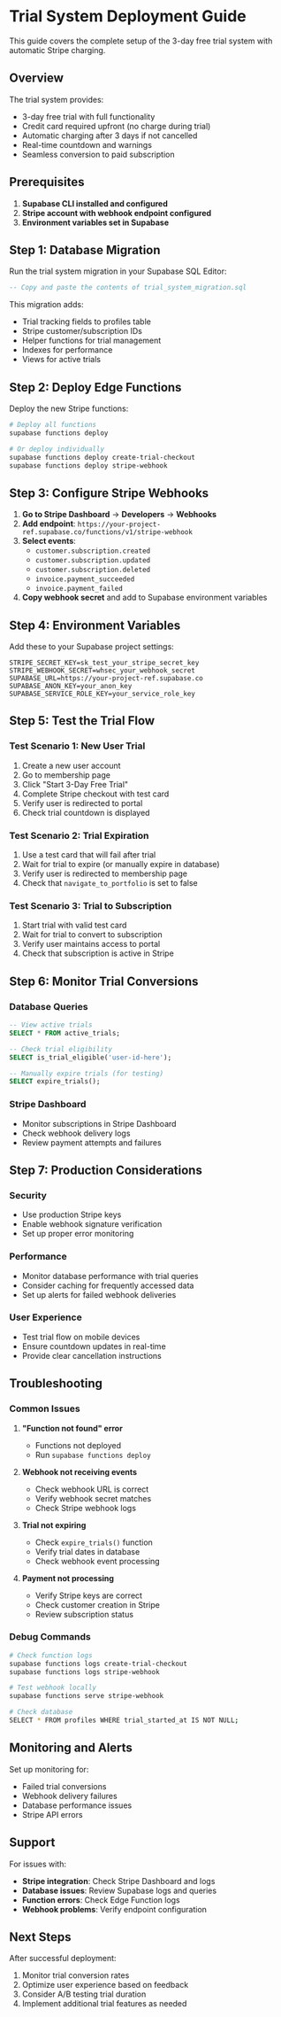 # Trial System Deployment Guide

This guide covers the complete setup of the 3-day free trial system with automatic Stripe charging.

## Overview

The trial system provides:
- 3-day free trial with full functionality
- Credit card required upfront (no charge during trial)
- Automatic charging after 3 days if not cancelled
- Real-time countdown and warnings
- Seamless conversion to paid subscription

## Prerequisites

1. **Supabase CLI installed and configured**
2. **Stripe account with webhook endpoint configured**
3. **Environment variables set in Supabase**

## Step 1: Database Migration

Run the trial system migration in your Supabase SQL Editor:

```sql
-- Copy and paste the contents of trial_system_migration.sql
```

This migration adds:
- Trial tracking fields to profiles table
- Stripe customer/subscription IDs
- Helper functions for trial management
- Indexes for performance
- Views for active trials

## Step 2: Deploy Edge Functions

Deploy the new Stripe functions:

```bash
# Deploy all functions
supabase functions deploy

# Or deploy individually
supabase functions deploy create-trial-checkout
supabase functions deploy stripe-webhook
```

## Step 3: Configure Stripe Webhooks

1. **Go to Stripe Dashboard** → **Developers** → **Webhooks**
2. **Add endpoint**: `https://your-project-ref.supabase.co/functions/v1/stripe-webhook`
3. **Select events**:
   - `customer.subscription.created`
   - `customer.subscription.updated`
   - `customer.subscription.deleted`
   - `invoice.payment_succeeded`
   - `invoice.payment_failed`
4. **Copy webhook secret** and add to Supabase environment variables

## Step 4: Environment Variables

Add these to your Supabase project settings:

```
STRIPE_SECRET_KEY=sk_test_your_stripe_secret_key
STRIPE_WEBHOOK_SECRET=whsec_your_webhook_secret
SUPABASE_URL=https://your-project-ref.supabase.co
SUPABASE_ANON_KEY=your_anon_key
SUPABASE_SERVICE_ROLE_KEY=your_service_role_key
```

## Step 5: Test the Trial Flow

### Test Scenario 1: New User Trial
1. Create a new user account
2. Go to membership page
3. Click "Start 3-Day Free Trial"
4. Complete Stripe checkout with test card
5. Verify user is redirected to portal
6. Check trial countdown is displayed

### Test Scenario 2: Trial Expiration
1. Use a test card that will fail after trial
2. Wait for trial to expire (or manually expire in database)
3. Verify user is redirected to membership page
4. Check that `navigate_to_portfolio` is set to false

### Test Scenario 3: Trial to Subscription
1. Start trial with valid test card
2. Wait for trial to convert to subscription
3. Verify user maintains access to portal
4. Check that subscription is active in Stripe

## Step 6: Monitor Trial Conversions

### Database Queries

```sql
-- View active trials
SELECT * FROM active_trials;

-- Check trial eligibility
SELECT is_trial_eligible('user-id-here');

-- Manually expire trials (for testing)
SELECT expire_trials();
```

### Stripe Dashboard
- Monitor subscriptions in Stripe Dashboard
- Check webhook delivery logs
- Review payment attempts and failures

## Step 7: Production Considerations

### Security
- Use production Stripe keys
- Enable webhook signature verification
- Set up proper error monitoring

### Performance
- Monitor database performance with trial queries
- Consider caching for frequently accessed data
- Set up alerts for failed webhook deliveries

### User Experience
- Test trial flow on mobile devices
- Ensure countdown updates in real-time
- Provide clear cancellation instructions

## Troubleshooting

### Common Issues

1. **"Function not found" error**
   - Functions not deployed
   - Run `supabase functions deploy`

2. **Webhook not receiving events**
   - Check webhook URL is correct
   - Verify webhook secret matches
   - Check Stripe webhook logs

3. **Trial not expiring**
   - Check `expire_trials()` function
   - Verify trial dates in database
   - Check webhook event processing

4. **Payment not processing**
   - Verify Stripe keys are correct
   - Check customer creation in Stripe
   - Review subscription status

### Debug Commands

```bash
# Check function logs
supabase functions logs create-trial-checkout
supabase functions logs stripe-webhook

# Test webhook locally
supabase functions serve stripe-webhook

# Check database
SELECT * FROM profiles WHERE trial_started_at IS NOT NULL;
```

## Monitoring and Alerts

Set up monitoring for:
- Failed trial conversions
- Webhook delivery failures
- Database performance issues
- Stripe API errors

## Support

For issues with:
- **Stripe integration**: Check Stripe Dashboard and logs
- **Database issues**: Review Supabase logs and queries
- **Function errors**: Check Edge Function logs
- **Webhook problems**: Verify endpoint configuration

## Next Steps

After successful deployment:
1. Monitor trial conversion rates
2. Optimize user experience based on feedback
3. Consider A/B testing trial duration
4. Implement additional trial features as needed
